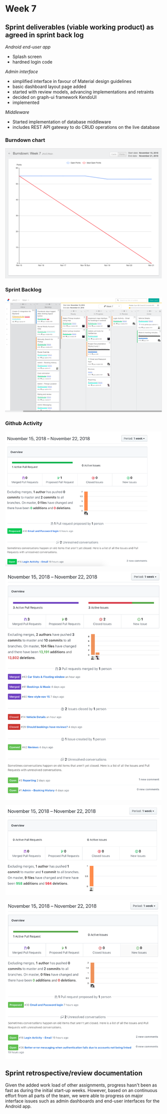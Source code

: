 # Week 7

## Sprint deliverables (viable working product) as agreed in sprint back log

*Android end-user app*
- Splash screen
- hardned login code

*Admin interface*
- simplified interface in favour of Material design guidelines
- basic dashboard layout page added
- started with review models, advancing implementations and retraints
- decided on graph-ui framework KendoUI
- implemented 

*Middleware*
- Started implementation of database middleware
- includes REST API gateway to do CRUD operations on the live database


### Burndown chart

![Burndown chart](../assets/img/week7-burndown.png)

### Sprint Backlog

![Sprint Backlog](../assets/img/week7-backlog.png)

### Github Activity

![Github Insights Mobile Project](../assets/img/week7-github-activity-mobile.png)

![Github Insights Admin Project](../assets/img/week7-github-activity-admin.png)

![Github Insights Server Middleware Project](../assets/img/week7-github-activity-middleware.png)

![Github Insights Project Documentation](../assets/img/week7-github-activity-docs.png)

## Sprint retrospective/review documentation

Given the added work load of other assignments, progress hasn't been as fast as during the initial start-up weeks.
However, based on an continuous effort from all parts of the team, we were able to progress on major interface issues such as admin dashboards and end-user interfaces for the Android app.